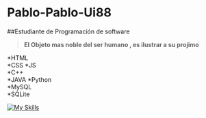 # Pablo-Pablo-Ui88  
##Estudiante de Programación de software  

> **El Objeto mas noble del ser humano , es ilustrar a su projimo**

*HTML  
*CSS 
*JS  
*C++   
*JAVA
*Python  
*MySQL  
*SQLite

  [![My Skills](https://skillicons.dev/icons?i=html,css,js,cpp,java,py,mysql,sqlite)](https://skillicons.dev)
